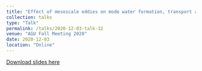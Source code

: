 ```yaml
---
title: "Effect of mesoscale eddies on mode water formation, transport and heat uptake in the world ocean"
collection: talks
type: "Talk"
permalink: /talks/2020-12-03-talk-12
venue: "AGU Fall Meeting 2020"
date: 2020-12-03
location: "Online"
---
```


[Download slides here](http://yanxu-chen.github.io/files/Oral_ENS_1.pdf)

